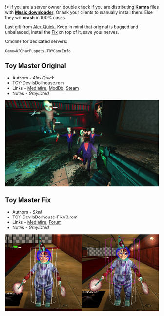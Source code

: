 [Alex Quick]: <https://steamcommunity.com/profiles/76561197968508560> 'KF_Alex'
[Music downloader]: <https://forums.tripwireinteractive.com/index.php?threads/mutator-music-downloader.101249/> 'music downloader'

!> If you are a server owner, double check if you are distributing **Karma** files with **[Music downloader]**. Or ask your clients to manually install them. Else they will **crash** in 100% cases.

Last gift from [Alex Quick]. Keep in mind that original is bugged and unbalanced, install the [Fix](#Toy-Master-Fix) on top of it, save your nerves.

Cmdline for dedicated servers:

```clike
Game=KFCharPuppets.TOYGameInfo
```

## Toy Master Original

* Authors - *Alex Quick*
* TOY-DevilsDollhouse.rom
* Links - [Mediafire](<https://www.mediafire.com/file/lpu8z96zdlgr2en/ToyMaster.zip/file>), [ModDb](<https://www.moddb.com/mods/toy-master>), [Steam](<https://store.steampowered.com/app/326960/Killing_Floor__Toy_Master/>)
* Notes - *Greylisted*

![IMG](./_images/toy_DevilsDollhouse.jpeg ':size=300')

## Toy Master Fix

* Authors - *Skell*
* TOY-DevilsDollhouse-FixV3.rom
* Links - [Mediafire](<https://www.mediafire.com/file/47aa66d8h8q68a6/Toy_Master_Fix_V3.zip/file>), [Forum](<https://forums.tripwireinteractive.com/index.php?threads/killing-floor-toy-master-bugs-and-fixes.104461/>)
* Notes - *Greylisted*

![IMG](./_images/toy_DevilsDollhouseFix.png ':size=300')
